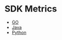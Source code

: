 
# SDK Metrics

- [GO](go-sdk-metrics/README.md)
- [Java](java-sdk-metrics/README.md)
- [Python](python-sdk-metrics/README.md)
